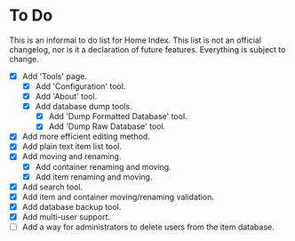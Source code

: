 # To Do

This is an informal to do list for Home Index. This list is not an official changelog, nor is it a declaration of future features. Everything is subject to change.

- [X] Add 'Tools' page.
    - [X] Add 'Configuration' tool.
    - [X] Add 'About' tool.
    - [X] Add database dump tools.
        - [X] Add 'Dump Formatted Database' tool.
        - [X] Add 'Dump Raw Database' tool.
- [X] Add more efficient editing method.
- [X] Add plain text item list tool.
- [X] Add moving and renaming.
    - [X] Add container renaming and moving.
    - [X] Add item renaming and moving.
- [X] Add search tool.
- [X] Add item and container moving/renaming validation.
- [X] Add database backup tool.
- [X] Add multi-user support.
- [ ] Add a way for administrators to delete users from the item database.
